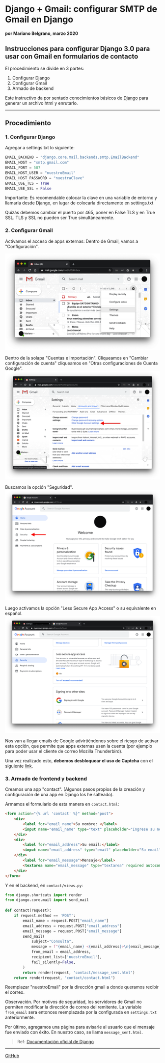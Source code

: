# Django + Gmail: configurar SMTP de Gmail en Django
#### por Mariano Belgrano, marzo 2020

## Instrucciones para configurar Django 3.0 para usar con Gmail en formularios de contacto

El procedimiento se divide en 3 partes:
1. Configurar Django
2. Configurar Gmail
3. Armado de backend

Este instructivo da por sentado conocimientos básicos de [Django](https://docs.djangoproject.com/es/3.0/) para generar un archivo html y enrutarlo.

<hr>

## Procedimiento

### 1. Configurar Django

Agregar a settings.txt lo siguiente:

```python
EMAIL_BACKEND = "django.core.mail.backends.smtp.EmailBackend"
EMAIL_HOST = "smtp.gmail.com"
EMAIL_PORT = 587
EMAIL_HOST_USER = "nuestroEmail"
EMAIL_HOST_PASSWORD = "nuestraClave"
EMAIL_USE_TLS = True
EMAIL_USE_SSL = False
```
Importante: Es recomendable colocar la clave en una variable de entorno y llamarla desde Django, en lugar de colocarla directamente en settings.txt

Quizás debemos cambiar el puerto por 465, poner en False TLS y en True SSL. TLS y SSL no pueden ser True simultáneamente.

### 2. Configurar Gmail

Activamos el acceso de apps externas:
Dentro de Gmail, vamos a "Configuración".

![](1_gmail_settings.png)

Dentro de la solapa "Cuentas e Importación". Cliqueamos en "Cambiar configuración de cuenta" cliqueamos en "Otras configuraciones de Cuenta Google".
![](OtherGoogleAccountSettings.png)

Buscamos la opción "Seguridad".
![](Security.png)

Luego activamos la opción "Less Secure App Access" o su equivalente en español.
![](LessSecureAppAccess.png)

Nos van a llegar emails de Google advirtiéndonos sobre el riesgo de activar esta opción, que permite que apps externas usen la cuenta (por ejemplo para poder usar el cliente de correo Mozilla Thunderbird).

Una vez realizado esto, **debemos desbloquear el uso de Captcha** con el siguiente [link](https://accounts.google.com/DisplayUnlockCaptcha).

### 3. Armado de frontend y backend

Creamos una app "contact". (Algunos pasos propios de la creación y configuración de una app en Django los he salteado).

Armamos el formulario de esta manera en `contact.html`:
```html
<form action="{% url 'contact' %}" method="post">
    <div>
        <label for="email_name">Su nombre: </label>
        <input name="email_name" type="text" placeholder="Ingrese su nombre" size="30" autocomplete="off">
    </div>
    <div>
        <label for="email_address">Su email:</label>
        <input name="email_address" type="email" placeholder="Su email" required autocomplete="off">
    </div>
        <label for="email_message">Mensaje</label>
        <textarea name="email_message" type="textarea" required autocomplete="off"></textarea>
    </div>
</form>
```

Y en el backend, en `contact/views.py`:

```python
from django.shortcuts import render
from django.core.mail import send_mail

def contact(request):
    if request.method == 'POST':
        email_name = request.POST["email_name"]
        email_address = request.POST["email_address"]
        email_message = request.POST["email_message"]
        send_mail(
            subject="Consulta", 
            message = f"{email_name} <{email_address}>\n{email_message}",
            from_email = email_address,
            recipient_list=['nuestroEmail'],
            fail_silently=False,
        )
        return render(request, 'contact/message_sent.html')
    return render(request, "contact/contact.html")
```
Reemplazar "nuestroEmail" por la dirección gmail a donde queramos recibir el correo. 

Observación. Por motivos de seguridad, los servidores de Gmail no permiten modificar la dirección de correo del remitente. La variable `from_email` sera entonces reemplazada por la configurada en `settings.txt` anteriormente.

Por último, agregamos una página para avisarle al usuario que el mensaje fue enviado con éxito. En nuestro caso, se llama `message_sent.html`.


> Ref: [Documentación oficial de Django](https://docs.djangoproject.com/en/3.0/topics/email/)

<hr>
 
[GitHub](https://github.com/marianojhb/django_smtp_gmail)